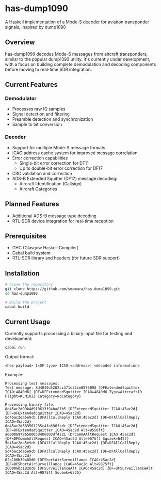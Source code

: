 # has-dump1090

A Haskell implementation of a Mode-S decoder for aviation transponder signals, inspired by dump1090

## Overview

has-dump1090 decodes Mode-S messages from aircraft transponders, similar to the popular dump1090 utility. It's currently under development, with a focus on building complete demodulation and decoding components before moving to real-time SDR integration.

## Current Features

### Demodulator
* Processes raw IQ samples
* Signal detection and filtering
* Preamble detection and synchronization
* Sample to bit conversion

### Decoder
* Support for multiple Mode-S message formats
* ICAO address cache system for improved message correlation
* Error correction capabilities
	* Single-bit error correction for DF11
	* Up to double-bit error correction for DF17
* CRC validation and correction
* ADS-B Extended Squitter (DF17) message decoding:
	* Aircraft Identification (Callsign)
	* Aircraft Categories

## Planned Features
* Additional ADS-B message type decoding
* RTL-SDR device integration for real-time reception

## Prerequisites
* GHC (Glasgow Haskell Compiler)
* Cabal build system
* RTL-SDR library and headers (for future SDR support)

## Installation
```bash
# Clone the repository
git clone https://github.com/smomara/has-dump1090.git
cd has-dump1090

# Build the project
cabal build
```

## Current Usage
Currently supports processing a binary input file for testing and development:
```bash
cabal run
```

Output format:
```
<hex payload> [<DF type> ICAO:<address>] <decoded information>
```

Example:
```
Processing test messages:
Test message: 8d4840d6202cc371c32ce0576098 [DFExtendedSquitter ICAO:4840d6] {DF=DFExtendedSquitter ICAO=4840d6 Type=AircraftID Flight=KLM1023 Category=NoCategory}

Processing binary file:
8d45ac2d9904d910613f94ba81b5 [DFExtendedSquitter ICAO:45ac2d] {DF=DFExtendedSquitter ICAO=45ac2d}
5d45ac2da5e9cb [DFAllCallReply ICAO:45ac2d] {DF=DFAllCallReply ICAO=45ac2d}
8d45ac2d583561285c4fa686fcdc [DFExtendedSquitter ICAO:45ac2d] {DF=DFExtendedSquitter ICAO=45ac2d Alt=9550ft}
a00006979b580030400000df4221 [DFCommAAltRequest ICAO:45ac2d] {DF=DFCommAAltRequest ICAO=45ac2d Alt=9575ft Squawk=6427}
5d45ac2da5e9cb [DFAllCallReply ICAO:45ac2d] {DF=DFAllCallReply ICAO=45ac2d}
5d45ac2da5e9cb [DFAllCallReply ICAO:45ac2d] {DF=DFAllCallReply ICAO=45ac2d}
02a186b39408d0 [DFShortAirSurveillance ICAO:45ac2d] {DF=DFShortAirSurveillance ICAO=45ac2d Alt=9875ft}
200006b31828c8 [DFSurveillanceAlt ICAO:45ac2d] {DF=DFSurveillanceAlt ICAO=45ac2d Alt=9875ft Squawk=6525}
```
